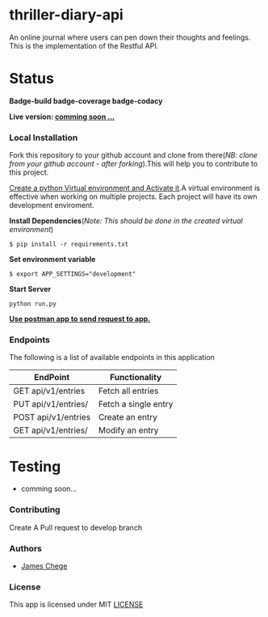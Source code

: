 # thriller-diary-api

An online journal where users can pen down their thoughts and feelings. This is the implementation of the Restful API.

# Status
__Badge-build badge-coverage badge-codacy__

__Live version: [comming soon ...]()__

### Local Installation

Fork this repository to your github account and clone from there(_NB: clone from your github account - after forking_).This will help you to contribute to this project.

[Create a python Virtual environment and Activate it](https://virtualenv.pypa.io/en/stable/).A virtual environment is effective when working on multiple projects. Each project will have its own development enviroment.

__Install Dependencies__(_Note: This should be done in the created virtual environment_)
```
$ pip install -r requirements.txt
```
__Set environment variable__
```
$ export APP_SETTINGS="development"
```

__Start Server__
```
python run.py
```

[__Use postman app to send request to app.__](https://www.getpostman.com/)
### Endpoints

The following is a list of available endpoints in this application

|EndPoint | Functionality|
| ------------ | ------------ |
|GET api/v1/entries |Fetch all entries
|PUT api/v1/entries/<entryId> |Fetch a single entry|
|POST api/v1/entries|Create an entry
|GET api/v1/entries/<entryId> |Modify an entry

# Testing
- comming soon...

### Contributing
Create A Pull request to develop branch

### Authors
* [James Chege](https://www.github.com/james-chege)

### License

This app is licensed under MIT [LICENSE](LICENSE)
